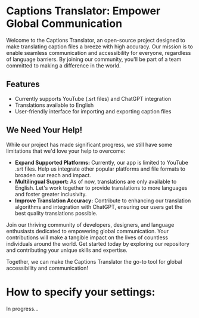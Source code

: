 # Captions Translator: Empower Global Communication

Welcome to the Captions Translator, an open-source project designed to make translating caption files a breeze with high accuracy. Our mission is to enable seamless communication and accessibility for everyone, regardless of language barriers. By joining our community, you'll be part of a team committed to making a difference in the world.

## Features

- Currently supports YouTube (.srt files) and ChatGPT integration
- Translations available to English
- User-friendly interface for importing and exporting caption files

## We Need Your Help!

While our project has made significant progress, we still have some limitations that we'd love your help to overcome:

- **Expand Supported Platforms:** Currently, our app is limited to YouTube .srt files. Help us integrate other popular platforms and file formats to broaden our reach and impact.
- **Multilingual Support:** As of now, translations are only available to English. Let's work together to provide translations to more languages and foster greater inclusivity.
- **Improve Translation Accuracy:** Contribute to enhancing our translation algorithms and integration with ChatGPT, ensuring our users get the best quality translations possible.

Join our thriving community of developers, designers, and language enthusiasts dedicated to empowering global communication. Your contributions will make a tangible impact on the lives of countless individuals around the world. Get started today by exploring our repository and contributing your unique skills and expertise.

Together, we can make the Captions Translator the go-to tool for global accessibility and communication!

# How to specify your settings:
In progress...
